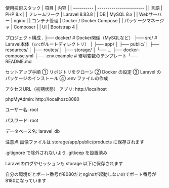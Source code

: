 使用技術スタック
| 項目         | 内容                      |
| ---------- | ----------------------- |
| 言語         | PHP 8.x                 |
| フレームワーク    | Laravel 8.83.8          |
| DB         | MySQL 8.x               |
| Webサーバー    | nginx                   |
| コンテナ管理     | Docker / Docker Compose |
| パッケージマネージャ | Composer                |
| UI         | Bootstrap 4             |

プロジェクト構成
.
├── docker/                 # Docker関係（MySQLなど）
├── src/                    # Laravel本体（`src`がルートディレクトリ）
│   ├── app/
│   ├── public/
│   ├── resources/
│   ├── routes/
│   ├── storage/
│   └── ...
├── docker-compose.yml
├── .env.example            # 環境変数のテンプレート
└── README.md

セットアップ手順
① リポジトリをクローン
② Docker の設定
③ Laravel のパッケージのインストール
④ .env ファイルの作成

アクセスURL（初期状態）
アプリ: http://localhost

phpMyAdmin: http://localhost:8080

ユーザー名: root

パスワード: root

データベース名: laravel_db

注意点
画像ファイルは storage/app/public/products に保存されます

.gitignore で除外されないよう .gitkeep を設置済み

Laravelのログやセッションも storage 以下に保存されます

自分の環境だとポート番号が8080だとnginxが起動しないのでポート番号が8180になっています
